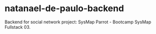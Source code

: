 # natanael-de-paulo-backend
Backend for social network project: SysMap Parrot - Bootcamp SysMap Fullstack 03.
